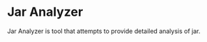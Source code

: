 Jar Analyzer
================

Jar Analyzer is tool that attempts to provide detailed analysis of jar.




